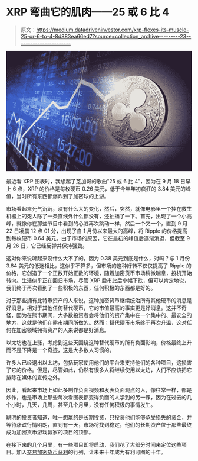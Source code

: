 # XRP 弯曲它的肌肉——25 或 6 比 4

> 原文：<https://medium.datadriveninvestor.com/xrp-flexes-its-muscle-25-or-6-to-4-8d883ea66ed7?source=collection_archive---------23----------------------->

![](img/646de991e84585e10ac6653f350af573.png)

最近看 XRP 图表时，我想起了芝加哥的歌曲“25 或 6 比 4”，因为在 9 月 18 日早上 6 点，XRP 的价格是每枚硬币 0.26 美元，低于今年年初疯狂的 3.84 美元的峰值，当时所有东西都爆炸到了加密球的上游。

市场看起来死气沉沉，没有什么大的变化，然后，突然，就像电影里一个挂在救生机器上的死人除了一条直线外什么都没有，还抽搐了一下。首先，出现了一个小高峰，就像你在那些节目中看到的心脏再次跳动一样，然后一个又一个，直到 9 月 22 日凌晨 12 点 01 分，出现了自 1 月份以来最大的高峰，将 Ripple 的价格提高到每枚硬币 0.64 美元。由于市场的原因，它在最初的峰值后逐渐消退，但截至 9 月 26 日，它已经反弹并保持强劲。

这对你来说听起来没什么大不了的，因为 0.38 美元到底是什么，对吗？与 1 月份 3.84 美元的低迷相比，这似乎不算多，但市场的这种好转不仅仅提高了 Ripple 的价格，它创造了一个正数开始正数的环境，随着加密货币市场稍微喘息，投机开始转向。生活似乎正在回归市场，尽管 XRP 股市此后小幅下跌，但可以肯定地说，我们终于再次看到了一些积极的东西，任何积极的东西都是好的。

对于那些拥有比特币资产的人来说，这种加密货币继续统治所有其他硬币的消息是好消息，相对于其他任何替代硬币，它的市值最高的事实更是好消息。这并不奇怪，因为在熊市期间，大多数投资者会将他们的资产集中在一个集中的、最安全的地方，这就是他们在熊市期间所做的。然而；替代硬币市场终于再次升温，这对任何在加密领域拥有资产的人来说都是好消息。

以太坊也在上涨，考虑到这些天围绕这种替代硬币的所有负面影响，价格最终上升而不是下降是一个奇迹，这是大多数人习惯的。

许多人已经退出以太坊，包括玩家使用他们的平台来支持他们的各种项目，这损害了它的价格。但是，尽管如此，仍然有很多人将继续使用以太坊，人们不应该把它排除在媒体的宣传之外。

因此，看起来市场上如此多制作负面视频和发表负面观点的人，像往常一样，都是炒作，也是市场上那些每次看图表都变得负面的人学到的另一课，因为在过去的几个小时，几天，几周，甚至几个月里，没有任何积极的事情发生。

聪明的投资者知道，唯一想赢的是长期投资，只投资他们能够承受损失的资金，并等待涨跌行情明朗，直到有一天，市场将找到稳定，他们的长期资产位于那些最终成为加密货币游戏赢家的项目的顶部。

在接下来的几个月里，有一些项目即将启动，我们花了大部分时间来定位这些项目。加入[交易加密货币获利](https://cryptoinvestinginsider.com/)的行列，让未来十年成为有利可图的十年。